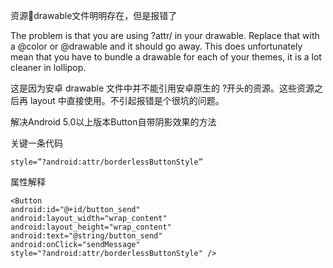 资源drawable文件明明存在，但是报错了

The problem is that you are using ?attr/ in your drawable. Replace that with a @color or @drawable and it should go away. This does unfortunately mean that you have to bundle a drawable for each of your themes, it is a lot cleaner in lollipop.

这是因为安卓 drawable 文件中并不能引用安卓原生的 ?开头的资源。这些资源之后再 layout 中直接使用。不引起报错是个很坑的问题。


解决Android 5.0以上版本Button自带阴影效果的方法

关键一条代码
```
style=”?android:attr/borderlessButtonStyle”
```
属性解释
```
<Button
android:id="@+id/button_send"
android:layout_width="wrap_content"
android:layout_height="wrap_content"
android:text="@string/button_send"
android:onClick="sendMessage"
style="?android:attr/borderlessButtonStyle" />
```
